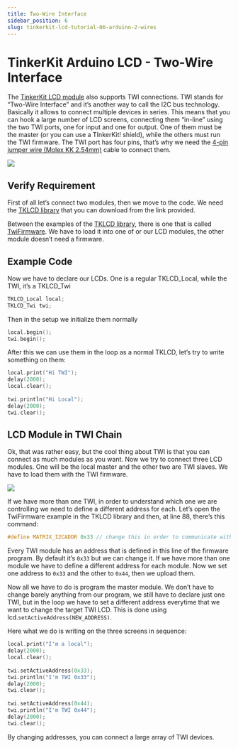 ```yaml
---
title: Two-Wire Interface
sidebar_position: 6
slug: tinkerkit-lcd-tutorial-06-arduino-2-wires
---
```


# TinkerKit Arduino LCD - Two-Wire Interface

The [TinkerKit LCD module](https://www.canadarobotix.com/products/1654) also supports TWI connections. TWI stands for “Two-Wire Interface” and it’s another way to call the I2C bus technology. Basically it allows to connect multiple devices in series. This means that you can hook a large number of LCD screens, connecting them “in-line” using the two TWI ports, one for input and one for output. One of them must be the master (or you can use a TInkerKit! shield), while the others must run the TWI firmware. The TWI port has four pins, that’s why we need the [4-pin jumper wire (Molex KK 2.54mm)](https://www.canadarobotix.com/products/1872) cable to connect them.

![](/img/docs/tinkerkit/twi-zoom.jpg)

## Verify Requirement

First of all let’s connect two modules, then we move to the code. We need the [TKLCD library](https://github.com/carobot/TKLCD-Library) that you can download from the link provided.

Between the examples of the [TKLCD library](https://github.com/carobot/TKLCD-Library), there is one that is called [TwiFirmware](https://github.com/carobot/TKLCD-Library/blob/master/TKLCD/examples/TwiFirmware/TwiFirmware.ino). We have to load it into one of or our LCD modules, the other module doesn’t need a firmware.

## Example Code

Now we have to declare our LCDs. One is a regular TKLCD_Local, while the TWI, it’s a TKLCD_Twi

```c
TKLCD_Local local;
TKLCD_Twi twi;
```

Then in the setup we initialize them normally

```c
local.begin();
twi.begin();
```

After this we can use them in the loop as a normal TKLCD, let’s try to write something on them:

```c
local.print("Hi TWI");
delay(2000);
local.clear();
 
twi.println("Hi Local");
delay(2000);
twi.clear();
```

## LCD Module in TWI Chain

Ok, that was rather easy, but the cool thing about TWI is that you can connect as much modules as you want. Now we try to connect three LCD modules. One will be the local master and the other two are TWI slaves. We have to load them with the TWI firmware.

![](/img/docs/tinkerkit/twi-chain.jpg)

If we have more than one TWI, in order to understand which one we are controlling we need to define a different address for each. Let’s open the TwiFirmware example in the TKLCD library and then, at line 88, there’s this command:

```c
#define MATRIX_I2CADDR 0x33 // change this in order to communicate with another LCD
```

Every TWI module has an address that is defined in this line of the firmware program. By default it’s `0x33` but we can change it. If we have more than one module we have to define a different address for each module. Now we set one address to `0x33` and the other to `0x44`, then we upload them.

Now all we have to do is program the master module. We don’t have to change barely anything from our program, we still have to declare just one TWI, but in the loop we have to set a different address everytime that we want to change the target TWI LCD. This is done using lcd.`setActiveAddress(NEW_ADDRESS)`.

Here what we do is writing on the three screens in sequence:

```c
local.print("I'm a local");
delay(2000);
local.clear();
 
twi.setActiveAddress(0x33);
twi.println("I'm TWI 0x33");
delay(2000);
twi.clear();
 
twi.setActiveAddress(0x44);
twi.println("I'm TWI 0x44");
delay(2000);
twi.clear();
```

By changing addresses, you can connect a large array of TWI devices.
